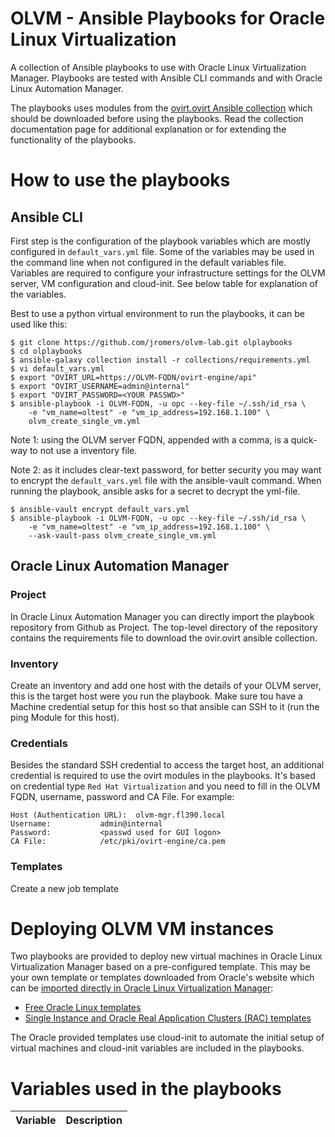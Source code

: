 # OLVM - Ansible Playbooks for Oracle Linux Virtualization 


A collection of Ansible playbooks to use with Oracle Linux Virtualization Manager. Playbooks are tested with Ansible CLI commands and with Oracle Linux Automation Manager.

The playbooks uses modules from the [ovirt.ovirt Ansible collection](https://docs.ansible.com/ansible/latest/collections/ovirt/ovirt/index.html) which should be downloaded before using the playbooks. Read the collection documentation page for additional explanation or for extending the functionality of the playbooks.

# How to use the playbooks

## Ansible CLI

First step is the configuration of the playbook variables which are mostly configured in ``default_vars.yml`` file. Some of the variables may be used in the command line when not configured in the default variables file. Variables are required to configure your infrastructure settings for the OLVM server, VM configuration and cloud-init. See below table for explanation of the variables. 

Best to use a python virtual environment to run the playbooks, it can be used like this:

    $ git clone https://github.com/jromers/olvm-lab.git olplaybooks
    $ cd olplaybooks
    $ ansible-galaxy collection install -r collections/requirements.yml
    $ vi default_vars.yml
    $ export "OVIRT_URL=https://OLVM-FQDN/ovirt-engine/api"
    $ export "OVIRT_USERNAME=admin@internal"
    $ export "OVIRT_PASSWORD=<YOUR PASSWD>"
    $ ansible-playbook -i OLVM-FQDN, -u opc --key-file ~/.ssh/id_rsa \
        -e "vm_name=oltest" -e "vm_ip_address=192.168.1.100" \
        olvm_create_single_vm.yml

Note 1: using the OLVM server FQDN, appended with a comma, is a quick-way to not use a inventory file.

Note 2: as it includes clear-text password, for better security you may want to encrypt the ``default_vars.yml`` file with the ansible-vault command. When running the playbook, ansible asks for a secret to decrypt the yml-file.

    $ ansible-vault encrypt default_vars.yml
    $ ansible-playbook -i OLVM-FQDN, -u opc --key-file ~/.ssh/id_rsa \
        -e "vm_name=oltest" -e "vm_ip_address=192.168.1.100" \
        --ask-vault-pass olvm_create_single_vm.yml

## Oracle Linux Automation Manager

### Project
In Oracle Linux Automation Manager you can directly import the playbook repository from Github as Project. The top-level directory of the repository contains the requirements file to download the ovir.ovirt ansible collection.

### Inventory
Create an inventory and add one host with the details of your OLVM server, this is the target host were you run the playbook. Make sure tou have a Machine credential setup for this host so that ansible can SSH to it (run the ping Module for this host).

### Credentials
Besides the standard SSH credential to access the target host, an additional credential is required to use the ovirt modules in the playbooks. It's based on credential type ``Red Hat Virtualization`` and you need to fill in the OLVM FQDN, username, password and CA File. For example:

    Host (Authentication URL): 	olvm-mgr.fl390.local
    Username:			admin@internal
    Password:			<passwd used for GUI logon>
    CA File: 			/etc/pki/ovirt-engine/ca.pem

### Templates
Create a new job template 

# Deploying OLVM VM instances

Two playbooks are provided to deploy new virtual machines in Oracle Linux Virtualization Manager based on a pre-configured template. This may be your own template or templates downloaded from Oracle's website which can be [imported directly in Oracle Linux Virtualization Manager](https://docs.oracle.com/en/virtualization/oracle-linux-virtualization-manager/admin/admin-admin-tasks.html#templates-create):

* [Free Oracle Linux templates](https://yum.oracle.com/oracle-linux-templates.html)
* [Single Instance and Oracle Real Application Clusters (RAC) templates](https://www.oracle.com/database/technologies/rac/vm-db-templates.html)

The Oracle provided templates use cloud-init to automate the initial setup of virtual machines and cloud-init variables are included in the playbooks.

# Variables used in the playbooks 

| Variable | Description |
| -------- | ----------- |


